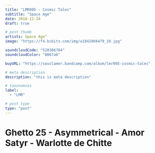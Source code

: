```yaml
---
title: "LMR005 - Cosmic Tales"
subtitle: "Space Age"
date: 2018-12-24
draft: true

# post thumb
artists: Space Age"
image: "https://f4.bcbits.com/img/a1842804479_10.jpg"

soundcloudCode: "528386784"
soundcloudColor: "8067a6"

buyURL: "https://souslamer.bandcamp.com/album/lmr005-cosmic-tales"

# meta description
description: "this is meta description"

# taxonomies
label: 
  - "LMR"

# post type
type: "post"
---
```


# Ghetto 25 - Asymmetrical - Amor Satyr - Warlotte de Chitte